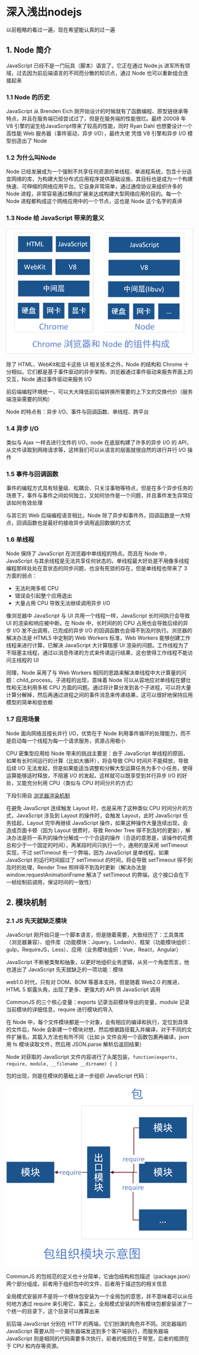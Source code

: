 # 深入浅出nodejs

以前粗略的看过一遍，现在希望能认真的过一遍

## 1. Node 简介

JavaScript 已经不是一门玩具（脚本）语言了，它正在通过 Node.js 进军所有领域，过去因为前后端语言的不同而分散的知识点，通过 Node 也可以重新组合连接起来

### 1.1 Node 的历史

JavaScript 从 Brenden Eich 刚开始设计的时候就有了函数编程、原型链继承等特点，并且在服务端已经尝试过了，但是在服务端的性能很烂。最终 20008 年 V8 引擎的诞生给JavaScript带来了较高的性能，同时 Ryan Dahl 也想要设计一个高性能 Web 服务器（事件驱动，异步 I/O），最终大佬 凭借 V8 引擎和异步 I/O 模型创造出了 Node

### 1.2 为什么叫Node

Node 已经发展成为一个强制不共享任何资源的单线程、单进程系统，包含十分适宜网络的库，为构建大型分布式应用程序提供基础设施，其目标也是成为一个构建快速、可伸缩的网络应用平台。它自身非常简单，通过通信协议来组织许多的 Node 进程，非常容易通过横向扩展来达成构建大型网络应用的目的。每一个 Node 进程都构成这个网络应用中的一个节点，这也是 Node 这个名字的真谛

### 1.3 Node 给 JavaScript 带来的意义

![chrome 和 Node 的组件构成](../image/chrome%20%E5%92%8C%20Node%20%E7%9A%84%E7%BB%84%E4%BB%B6%E6%9E%84%E6%88%90-16577252684151.png)

除了 HTML、WebKit和显卡这些 UI 相关技术之外，Node 的结构和 Chrome 十分相似。它们都是基于事件驱动的异步架构，浏览器通过事件驱动来服务界面上的交互，Node 通过事件驱动来服务 I/O

前后端编程环境统一，可以大大降低前后端转换所需要的上下文的交换代价（服务端渲染需要的同构）

Node 的特点有：异步 I/O、事件与回调函数、单线程、跨平台

### 1.4 异步 I/O

类似与 Ajax 一样去进行文件的 I/O，node 在底层构建了许多的异步 I/O 的 API，从文件读取到网络请求等，这样我们可以从语言的层面就很自然的进行并行 I/O 操作

### 1.5 事件与回调函数

事件的编程方式具有轻量级、松耦合、只关注事物等特点，但是在多个异步任务的场景下，事件与事件之间如何独立，又如何协作是一个问题，并且事件发生异常应该如何有效处理

与其它的 Web 后端编程语言相比，Node 除了异步和事件外，回调函数是一大特点，回调函数也是最好的接收异步调用返回数据的方式

### 1.6 单线程

Node 保持了 JavaScript 在浏览器中单线程的特点。而且在 Node 中，JavaScript 与其余线程是无法共享任何状态的。单线程最大好处是不用像多线程编程那样处处在意状态的同步问题，也没有死锁的存在，但是单线程也带来了 3 方面的弱点：

- 无法利用多核 CPU
- 错误会引起整个应用退出
- 大量占用 CPU 导致无法继续调用异步 I/O

像浏览器中 JavaScript 与 UI 共用一个线程一样，JavaScript 长时间执行会导致 UI 的渲染和响应被中断。在 Node 中，长时间的的 CPU 占用也会导致后续的异步 I/O 发不出调用，已完成的异步 I/O 的回调函数也会得不到及时执行。浏览器的解决办法是 HTML5 中定制的 Web Workers 标准，Web Workers 能够创建工作线程来进行计算，已解决 JavaScript 大计算阻塞 UI 渲染的问题。工作线程为了不阻塞主线程，通过以消息传递的方式来传递运行结果，这也使得工作线程不能访问主线程的 UI

同理，Node 采用了与 Web Workers 相同的思路来解决单线程中大计算量的问题：child_process。子进程的出现，意味着 Node 可以从容地应对单线程在健壮性和无法利用多核 CPU 方面的问题。通过将计算分发到各个子进程，可以将大量计算分解掉，然后再通过进程之间的事件消息来传递结果，这可以很好地保持应用模型的简单和低依赖

### 1.7 应用场景

Node 面向网络且擅长并行 I/O，优势在于 Node 利用事件循环的处理能力，而不是启动每一个线程为每一个请求服务，资源占用极小

CPU 密集型应用给 Node 带来的挑战主要是：由于 JavaScript 单线程的原因，如果有长时间运行的计算（比如大循环），将会导致 CPU 时间片不能释放，导致后续 I/O 无法发起，但是如果能适当调整和分解大型运算任务为多个小任务，使得运算能够适时释放，不阻塞 I/O 的发起，这样就可以既享受到并行异步 I/O 的好处，又能充分利用 CPU（类似与 CPU 时间分片的方式）

下段引用自 [浏览器渲染机制](https://www.cnblogs.com/panshaojun/p/14976728.html)

在避免 JavaScript 连续触发 Layout 时，也是采用了这种类似 CPU 时间分片的方式，JavaScript 涉及到 Layout 的操作时，会触发 Layout，此时 JavaScript 任务挂起，Layout 完毕再继续 JavaScript 操作，如果这种操作大量连续出现，会造成页面卡顿（因为 Layout 很费时，导致 Render Tree 得不到及时的更新），解决办法是将一系列的操作分解成一个个合适的操作（合适的意思是，该操作的花费总和少于一个固定的时间），再某段时间只执行一个，通用的是采用 setTimeout 实现，不过 setTimeout 有一个弊端，因为 JavaScript 是单线程，如果 JavaScript 的运行时间超过了 setTimeout 的时间，将会导致 setTimeout 得不到及时的处理，Render Tree 照样得不到及时更新（解决办法是 window.requestAnimationFrame 解决了 setTimeout 的弊端，这个接口会在下一帧绘制前调用，保证时间的一致性）

## 2. 模块机制

### 2.1  JS 先天就缺乏模块

JavaScript 刚开始只是一个脚本语言，但是随着需要，大致经历了：工具类库（浏览器兼容）、组件库（功能模块：Jquery，Lodash）、框架（功能模块组织：gulp，RequireJS，Less）、应用（业务模块组织：Vue，React，Angular）

JavaScript 不断被类聚和抽象，以更好地组织业务逻辑，从另一个角度而言，他也道出了 JavaScript 先天就缺乏的一项功能：模块

web1.0 时代，只有对 DOM、BOM 等基本支持，但是随着 Web2.0 的推进，HTML 5 崭露头角，出现了更多、更强大的 API  供 JavaScript 调用

CommonJS 的三个核心变量：exports 记录当前模块导出的变量，module 记录当前模块的详细信息，require 进行模块的导入

在 Node 中，每个文件模块都是一个对象，会有相应的编译和执行，定位到具体的文件后，Node 会新建一个模块对想，然后根据路径载入并编译，对于不同的文件扩展名，其载入方法也有所不同（比如 js 文件会用一个函数包裹再编译，json 用 fs 模块读取文件，然后用 JSON.parse 解析后返回结果）

Node 对获取的 JavaScript 文件内容进行了头尾包装，`function(exports, require, module, __filename __dirname) { }`

包的出现，则是在模块的基础上进一步组织 JavaScript 代码：

![包组织模块示意图](../image/%E5%8C%85%E7%BB%84%E7%BB%87%E6%A8%A1%E5%9D%97%E7%A4%BA%E6%84%8F%E5%9B%BE.png)

CommonJS 的包规范的定义也十分简单，它由包结构和包描述（package.json）两个部分组成，前者用于组织包中的文件，后者用于描述包的相关信息

全局模式安装并不是将一个模块包安装为一个全局包的意思，并不意味着可以从任何地方通过 require 来引用它，事实上，全局模式安装的所有模块包都安装进了一个统一的目录下，这个目录可以推算出来

前后端 JavaScript 分别在 HTTP 的两端，它们扮演的角色并不同。浏览器端的 JavaScript 需要从同一个服务器端发送到多个客户端执行，而服务器端 JavaScript 则是相同的代码需要多次执行，前者的瓶颈在于带宽，后者的瓶颈在于 CPU 和内存等资源。